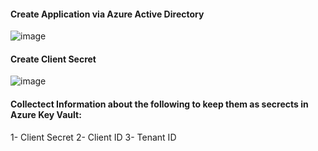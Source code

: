 #### Create Application via Azure Active Directory

![image](https://github.com/user-attachments/assets/92856600-884d-4c1c-b2b9-9d54ccdc43b4)


#### Create Client Secret

![image](https://github.com/user-attachments/assets/16850b1f-4903-481a-98f8-73ae260e85f8)

#### Collectect Information about the following to keep them as secrects in Azure Key Vault:
1- Client Secret
2- Client ID
3- Tenant ID
